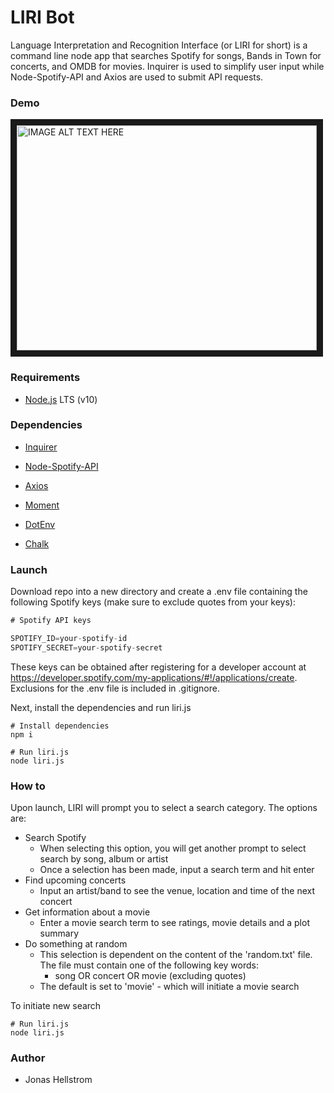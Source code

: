 # LIRI Bot
Language Interpretation and Recognition Interface (or LIRI for short) is a command line node app that searches Spotify for songs, Bands in Town for concerts, and OMDB for movies. Inquirer is used to simplify user input while Node-Spotify-API and Axios are used to submit API requests.

### Demo
<a href="http://www.youtube.com/watch?feature=player_embedded&v=IvFgERVwQFw
" target="_blank"><img src="http://img.youtube.com/vi/IvFgERVwQFw/0.jpg" 
alt="IMAGE ALT TEXT HERE" width="480" height="360" border="10" /></a>

### Requirements

  * [Node.js](https://nodejs.org/) LTS (v10)
  
### Dependencies

   * [Inquirer](https://www.npmjs.com/package/inquirer)
   
   * [Node-Spotify-API](https://www.npmjs.com/package/node-spotify-api)

   * [Axios](https://www.npmjs.com/package/axios)

   * [Moment](https://www.npmjs.com/package/moment)

   * [DotEnv](https://www.npmjs.com/package/dotenv)

   * [Chalk](https://www.npmjs.com/package/chalk)


### Launch

Download repo into a new directory and create a .env file containing the following Spotify keys (make sure to exclude quotes from your keys):

```js
# Spotify API keys

SPOTIFY_ID=your-spotify-id
SPOTIFY_SECRET=your-spotify-secret

```

These keys can be obtained after registering for a developer account at  <https://developer.spotify.com/my-applications/#!/applications/create>. Exclusions for the .env file is included in .gitignore.

Next, install the dependencies and run liri.js

```console
# Install dependencies
npm i

# Run liri.js
node liri.js

```

### How to

Upon launch, LIRI will prompt you to select a search category. The options are:

  - Search Spotify
    - When selecting this option, you will get another prompt to select search by song, album or artist
    - Once a selection has been made, input a search term and hit enter
  - Find upcoming concerts
    - Input an artist/band to see the venue, location and time of the next concert 
  - Get information about a movie
    - Enter a movie search term to see ratings, movie details and a plot summary
  - Do something at random
    - This selection is dependent on the content of the 'random.txt' file. The file must contain one of the following key words:
      - song OR concert OR movie (excluding quotes)
    - The default is set to 'movie' - which will initiate a movie search
      
To initiate new search 

```console
# Run liri.js
node liri.js

```

### Author

* Jonas Hellstrom

